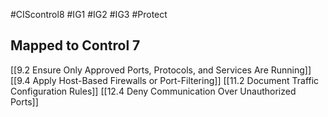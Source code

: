 #CIScontrol8 #IG1 #IG2  #IG3 #Protect 

## Mapped to Control 7
[[9.2 Ensure Only Approved Ports, Protocols, and Services Are Running]]
[[9.4 Apply Host-Based Firewalls or Port-Filtering]]
[[11.2 Document Traffic Configuration Rules]]
[[12.4 Deny Communication Over Unauthorized Ports]]
